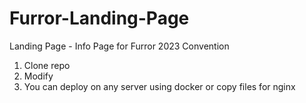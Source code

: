 # Furror-Landing-Page

Landing Page - Info Page for Furror 2023 Convention


1. Clone repo
2. Modify
3. You can deploy on any server using docker or copy files for nginx
